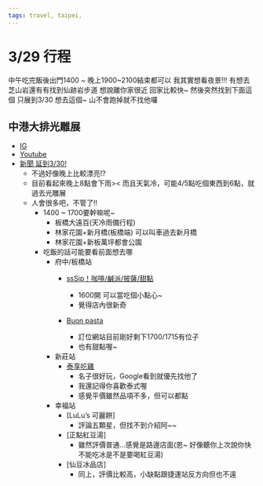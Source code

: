 ```yaml
---
tags: travel, taipei, 
---
```


# 3/29 行程

中午吃完飯後出門1400 ~ 晚上1900~2100結束都可以
我其實想看夜景!!! 有想去芝山岩還有有找到仙跡岩步道 想說離你家很近 回家比較快~
然後突然找到下面這個 只展到3/30 想去這個~ 山不會跑掉就不找他囉

中港大排光雕展
---
- [IG](https://www.instagram.com/orangetalksome/reel/DGlBW0Bhzod/)
- [Youtube](https://www.youtube.com/watch?v=Vspq5X8XxKk)
- [新聞 延到3/30!](https://udn.com/news/story/7323/8619979)
    - 不過好像晚上比較漂亮!?
    - 目前看起來晚上8點會下雨>< 而且天氣冷，可能4/5點吃個東西到6點，就過去光雕展
    - 人會很多吧，不管了!!
        - 1400 ~ 1700要幹嘛呢~
            - 板橋大遠百(天冷雨備行程)
            - 林家花園+新月橋(板橋端) 可以叫車過去新月橋
            - 林家花園+新板萬坪都會公園
        - 吃飯的話可能要看前面想去哪
            - 府中/板橋站
                - [ssSip！咖啡/鹹派/披薩/甜點](https://www.threads.net/@ellens.e.studio/post/DCdwMkbSZw-)
                    - 1600開 可以當吃個小點心~
                    - 覺得店內很新奇
                    
                -  [Buon pasta](https://tenjo.tw/buonpasta/)
                    -  訂位網站目前剛好剩下1700/1715有位子
                    -  也有甜點喔~
            - 新莊站
                - [泰享吃雞](https://cc60222.pixnet.net/blog/post/36399959)
                    - 名子很好玩，Google看到就優先找他了
                    - 我還記得你喜歡泰式喔
                    - 感覺平價雖然品項不多，但可以都點
            - 幸福站
                - [LuLu’s 可麗餅]
                    - 評論五顆星，但找不到介紹阿~~
                - [正點紅豆湯]
                    - 雖然評價普通...感覺是路邊店面(恩~ 好像聽你上次說你快不能吃冰是不是要喝紅豆湯)
                - [仙豆冰品店] 
                    - 同上，評價比較高，小缺點跟捷運站反方向但也不遠


